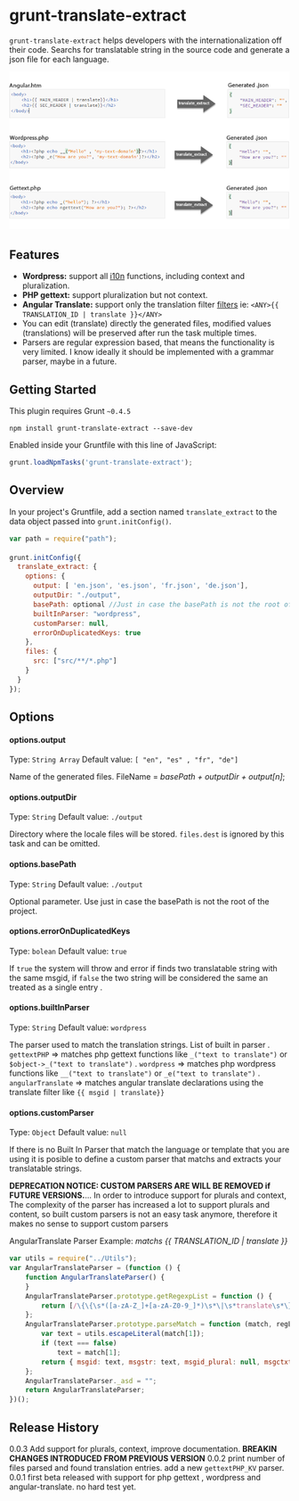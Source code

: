 # grunt-translate-extract

`grunt-translate-extract` helps developers with the internationalization off their code. 
Searchs for translatable string in the source code and generate a json file for each language.


![code generation](https://raw.githubusercontent.com/M-jerez/grunt-translate-extract/master/docs/intro.png)


## Features
- **Wordpress:** support all [i10n](https://codex.wordpress.org/L10n) functions, including context and pluralization.
- **PHP gettext:** support pluralization but not context.
- **Angular Translate:** support only the translation filter [filters](http://angular-translate.github.io/docs/#/guide/04_using-translate-filter) ie: `<ANY>{{ TRANSLATION_ID | translate }}</ANY>`
- You can edit (translate) directly the generated files, modified values (translations) will be preserved after run the task multiple times.
- Parsers are regular expression based, that means the functionality is very limited. 
I know ideally it should be implemented with a grammar parser, maybe in a future.


## Getting Started
This plugin requires Grunt `~0.4.5`

```shell
npm install grunt-translate-extract --save-dev
```
Enabled inside your Gruntfile with this line of JavaScript:

```js
grunt.loadNpmTasks('grunt-translate-extract');
```



## Overview
In your project's Gruntfile, add a section named `translate_extract` to the data object passed into `grunt.initConfig()`.

```js
var path = require("path");

grunt.initConfig({
  translate_extract: {
    options: {
      output: [ 'en.json', 'es.json', 'fr.json', 'de.json'],
      outputDir: "./output",
      basePath: optional //Just in case the basePath is not the root of the project.
      builtInParser: "wordpress",
      customParser: null,
      errorOnDuplicatedKeys: true
    },
    files: {
      src: ["src/**/*.php"]
    }
  }
});
```

## Options

#### options.output
Type: `String Array`
Default value: `[ "en", "es" , "fr", "de"]`

Name of the generated files.  FileName = *basePath + outputDir + output[n]*;

#### options.outputDir
Type: `String`
Default value: `./output`

Directory where the locale files will be stored. `files.dest` is ignored by this task and can be omitted.


#### options.basePath
Type: `String`
Default value: `./output`

Optional parameter. Use just in case the basePath is not the root of the project.

#### options.errorOnDuplicatedKeys
Type: `bolean`
Default value: `true`

If `true` the system will throw and error if finds two translatable string with the same msgid, if `false`
the two string will be considered the same an treated as a single entry .

#### options.builtInParser
Type: `String`
Default value: `wordpress`

The parser used to match the translation strings.
List of built in parser
 . `gettextPHP` => matches php gettext functions like `_("text to translate")` or `$object->_("text to translate")`
 . `wordpress` => matches php wordpress functions like `__("text to translate")` or `_e("text to translate")`
 . `angularTranslate` => matches angular translate declarations using the translate filter like `{{ msgid | translate}}`

#### options.customParser
Type: `Object`
Default value: `null`

If there is no Built In Parser that match the language or template that you are using it is posible to define a custom
parser that matchs and extracts your translatable strings.


**DEPRECATION NOTICE: CUSTOM PARSERS ARE WILL BE REMOVED if FUTURE VERSIONS.**... 
In order to introduce support for plurals and context, 
The complexity of the parser has increased a lot to support plurals and content, so built custom parsers is not an
easy task anymore, therefore it makes no sense to support custom parsers

AngularTranslate Parser Example: *matchs <ANY>{{ TRANSLATION_ID | translate }}</ANY>*
```js
var utils = require("../Utils");
var AngularTranslateParser = (function () {
    function AngularTranslateParser() {
    }
    AngularTranslateParser.prototype.getRegexpList = function () {
        return [/\{\{\s*([a-zA-Z_]+[a-zA-Z0-9_]*)\s*\|\s*translate\s*\}\}/g];
    };
    AngularTranslateParser.prototype.parseMatch = function (match, regExp) {
        var text = utils.escapeLiteral(match[1]);
        if (text === false)
            text = match[1];
        return { msgid: text, msgstr: text, msgid_plural: null, msgctxt: null, line: null };
    };
    AngularTranslateParser._asd = "";
    return AngularTranslateParser;
})();
```



## Release History
0.0.3 Add support for plurals, context, improve documentation. **BREAKIN CHANGES INTRODUCED FROM PREVIOUS VERSION**
0.0.2 print number of files parsed and found translation entries. add a new `gettextPHP_KV` parser.
0.0.1 first beta released with support for php gettext , wordpress and angular-translate. no hard test yet.
